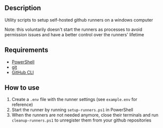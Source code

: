 ## Description

Utility scripts to setup self-hosted github runners on a windows computer

Note: this voluntarily doesn't start the runners as processes to avoid permission issues and have a better control over the runners' lifetime

## Requirements

- [PowerShell](https://learn.microsoft.com/en-us/powershell/scripting/install/installing-powershell-on-windows?view=powershell-7.4)
- [git](https://git-scm.com/downloads/win)
- [GitHub CLI](https://cli.github.com/)

## How to use

1. Create a `.env` file with the runner settings (see `example.env` for reference)
2. Start the runner by running `setup-runners.ps1` in PowerShell
3. When the runners are not needed anymore, close their terminals and run `cleanup-runners.ps1` to unregister them from your github repositories